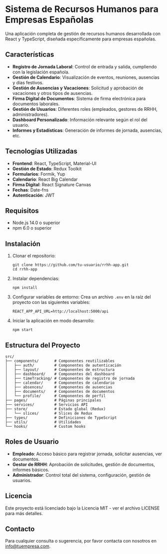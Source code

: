 # Sistema de Recursos Humanos para Empresas Españolas

Una aplicación completa de gestión de recursos humanos desarrollada con React y TypeScript, diseñada específicamente para empresas españolas.

## Características

- **Registro de Jornada Laboral**: Control de entrada y salida, cumpliendo con la legislación española.
- **Gestión de Calendario**: Visualización de eventos, reuniones, ausencias y días festivos.
- **Gestión de Ausencias y Vacaciones**: Solicitud y aprobación de vacaciones y otros tipos de ausencias.
- **Firma Digital de Documentos**: Sistema de firma electrónica para documentos laborales.
- **Gestión de Usuarios**: Diferentes roles (empleados, gestores de RRHH, administradores).
- **Dashboard Personalizado**: Información relevante según el rol del usuario.
- **Informes y Estadísticas**: Generación de informes de jornada, ausencias, etc.

## Tecnologías Utilizadas

- **Frontend**: React, TypeScript, Material-UI
- **Gestión de Estado**: Redux Toolkit
- **Formularios**: Formik, Yup
- **Calendario**: React Big Calendar
- **Firma Digital**: React Signature Canvas
- **Fechas**: Date-fns
- **Autenticación**: JWT

## Requisitos

- Node.js 14.0 o superior
- npm 6.0 o superior

## Instalación

1. Clonar el repositorio:
   ```
   git clone https://github.com/tu-usuario/rrhh-app.git
   cd rrhh-app
   ```

2. Instalar dependencias:
   ```
   npm install
   ```

3. Configurar variables de entorno:
   Crea un archivo `.env` en la raíz del proyecto con las siguientes variables:
   ```
   REACT_APP_API_URL=http://localhost:5000/api
   ```

4. Iniciar la aplicación en modo desarrollo:
   ```
   npm start
   ```

## Estructura del Proyecto

```
src/
├── components/       # Componentes reutilizables
│   ├── auth/         # Componentes de autenticación
│   ├── layout/       # Componentes de estructura
│   ├── dashboard/    # Componentes del dashboard
│   ├── timeTracking/ # Componentes de registro de jornada
│   ├── calendar/     # Componentes de calendario
│   ├── absences/     # Componentes de ausencias
│   ├── documents/    # Componentes de documentos
│   └── profile/      # Componentes de perfil
├── pages/            # Páginas principales
├── services/         # Servicios API
├── store/            # Estado global (Redux)
│   └── slices/       # Slices de Redux
├── types/            # Definiciones de TypeScript
├── utils/            # Utilidades
└── hooks/            # Custom hooks
```

## Roles de Usuario

- **Empleado**: Acceso básico para registrar jornada, solicitar ausencias, ver documentos.
- **Gestor de RRHH**: Aprobación de solicitudes, gestión de documentos, informes básicos.
- **Administrador**: Control total del sistema, configuración, gestión de usuarios.

## Licencia

Este proyecto está licenciado bajo la Licencia MIT - ver el archivo LICENSE para más detalles.

## Contacto

Para cualquier consulta o sugerencia, por favor contacta con nosotros en info@tuempresa.com.